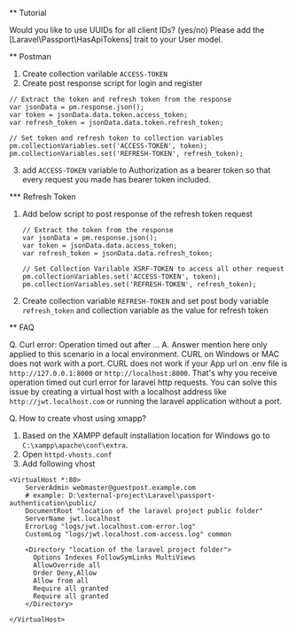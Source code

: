 
** Tutorial

Would you like to use UUIDs for all client IDs? (yes/no)
Please add the [Laravel\Passport\HasApiTokens] trait to your User model.  



** Postman
1. Create collection varilable ```ACCESS-TOKEN```
2. Create post response script for login and register
```
// Extract the token and refresh token from the response
var jsonData = pm.response.json();
var token = jsonData.data.token.access_token;
var refresh_token = jsonData.data.token.refresh_token;

// Set token and refresh token to collection variables
pm.collectionVariables.set('ACCESS-TOKEN', token);
pm.collectionVariables.set('REFRESH-TOKEN', refresh_token);

```
3. add ```ACCESS-TOKEN``` variable to Authorization as a bearer token so that every request you made has bearer token included.

*** Refresh Token
1. Add below script to post response of the refresh token request
    ```
    // Extract the token from the response
    var jsonData = pm.response.json();
    var token = jsonData.data.access_token;
    var refresh_token = jsonData.data.refresh_token;

    // Set Collection Varilable XSRF-TOKEN to access all other request
    pm.collectionVariables.set('ACCESS-TOKEN', token);
    pm.collectionVariables.set('REFRESH-TOKEN', refresh_token);
    ```
2. Create collection variable ```REFRESH-TOKEN``` and set post body variable ```refresh_token``` and collection variable as the value for refresh token

** FAQ

Q. Curl error: Operation timed out after ...
A. Answer mention here only applied to this scenario in a local environment. CURL on Windows or MAC does not work with a port. CURL does not work if your App url on .env file is ```http://127.0.0.1:8000``` or ```http://localhost:8000```. That's why you receive operation timed out curl error for laravel http requests. You can solve this issue by creating a virtual host with a localhost address like ```http://jwt.localhost.com``` or running the laravel application without a port.

Q. How to create vhost using xmapp?
1. Based on the XAMPP default installation location for Windows go to ```C:\xampp\apache\conf\extra```. 
2. Open ```httpd-vhosts.conf```
3. Add following vhost
```
<VirtualHost *:80>
    ServerAdmin webmaster@guestpost.example.com
    # example: D:\external-project\Laravel\passport-authentication\public/
    DocumentRoot "location of the laravel project public folder"
    ServerName jwt.localhost
    ErrorLog "logs/jwt.localhost.com-error.log"
    CustomLog "logs/jwt.localhost.com-access.log" common
     
    <Directory "location of the laravel project folder">
      Options Indexes FollowSymLinks MultiViews
      AllowOverride all
      Order Deny,Allow
      Allow from all
      Require all granted
      Require all granted    
    </Directory>

</VirtualHost>

```

